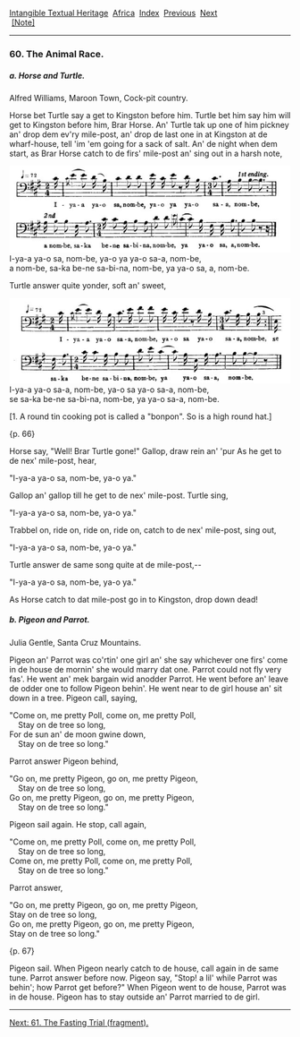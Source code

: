 [Intangible Textual Heritage](../../index)  [Africa](../index) 
[Index](index)  [Previous](jas059)  [Next](jas061)   
 [\[Note\]](jas060n)

------------------------------------------------------------------------

### 60. The Animal Race.

##### a. Horse and Turtle.

Alfred Williams, Maroon Town, Cock-pit country.

Horse bet Turtle say a get to Kingston before him. Turtle bet him say
him will get to Kingston before him, Brar Horse. An' Turtle tak up one
of him pickney an' drop dem ev'ry mile-post, an' drop de last one in at
Kingston at de wharf-house, tell 'im 'em going for a sack of salt. An'
de night when dem start, as Brar Horse catch to de firs' mile-post an'
sing out in a harsh note,

<span id="06500.jpg">![](img/06500.jpg)</span>  
I-ya-a ya-o sa, nom-be, ya-o ya ya-o sa-a, nom-be,  
a nom-be, sa-ka be-ne sa-bi-na, nom-be, ya ya-o sa, a, nom-be.

Turtle answer quite yonder, soft an' sweet,

<span id="06501.jpg">![](img/06501.jpg)</span>  
I-ya-a ya-o sa-a, nom-be, ya-o sa ya-o sa-a, nom-be,  
se sa-ka be-ne sa-bi-na, nom-be, ya ya-o sa-a, nom-be.

\[1. A round tin cooking pot is called a "bonpon". So is a high round
hat.\]

{p. 66}

Horse say, "Well! Brar Turtle gone!" Gallop, draw rein an' 'pur As he
get to de nex' mile-post, hear,

"I-ya-a ya-o sa, nom-be, ya-o ya."

Gallop an' gallop till he get to de nex' mile-post. Turtle sing,

"I-ya-a ya-o sa, nom-be, ya-o ya."

Trabbel on, ride on, ride on, ride on, catch to de nex' mile-post, sing
out,

"I-ya-a ya-o sa, nom-be, ya-o ya."

Turtle answer de same song quite at de mile-post,--

"I-ya-a ya-o sa, nom-be, ya-o ya."

As Horse catch to dat mile-post go in to Kingston, drop down dead!

##### b. Pigeon and Parrot.

Julia Gentle, Santa Cruz Mountains.

Pigeon an' Parrot was co'rtin' one girl an' she say whichever one firs'
come in de house de mornin' she would marry dat one. Parrot could not
fly very fas'. He went an' mek bargain wid anodder Parrot. He went
before an' leave de odder one to follow Pigeon behin'. He went near to
de girl house an' sit down in a tree. Pigeon call, saying,

"Come on, me pretty Poll, come on, me pretty Poll,  
    Stay on de tree so long,  
For de sun an' de moon gwine down,  
    Stay on de tree so long."

Parrot answer Pigeon behind,

"Go on, me pretty Pigeon, go on, me pretty Pigeon,  
    Stay on de tree so long,  
Go on, me pretty Pigeon, go on, me pretty Pigeon,  
    Stay on de tree so long."

Pigeon sail again. He stop, call again,

"Come on, me pretty Poll, come on, me pretty Poll,  
    Stay on de tree so long,  
Come on, me pretty Poll, come on, me pretty Poll,  
    Stay on de tree so long."

Parrot answer,

"Go on, me pretty Pigeon, go on, me pretty Pigeon,  
Stay on de tree so long,  
Go on, me pretty Pigeon, go on, me pretty Pigeon,  
Stay on de tree so long."

{p. 67}

Pigeon sail. When Pigeon nearly catch to de house, call again in de same
tune. Parrot answer before now. Pigeon say, "Stop! a lil' while Parrot
was behin'; how Parrot get before?" When Pigeon went to de house, Parrot
was in de house. Pigeon has to stay outside an' Parrot married to de
girl.

------------------------------------------------------------------------

[Next: 61. The Fasting Trial (fragment).](jas061)
